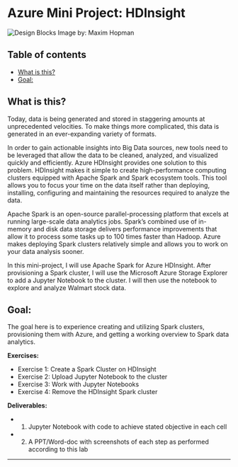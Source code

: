# Azure Mini Project: HDInsight
![Design Blocks](https://images.unsplash.com/photo-1611974789855-9c2a0a7236a3?ixid=MnwxMjA3fDB8MHxwaG90by1wYWdlfHx8fGVufDB8fHx8&ixlib=rb-1.2.1&auto=format&fit=crop&w=2100&q=80)
Image by: Maxim Hopman


## Table of contents
* [What is this?](#what-is-this)
* [Goal:](#goal)


## What is this?
Today, data is being generated and stored in staggering amounts at unprecedented velocities. To make things more complicated, this data is generated in an ever-expanding variety of formats. 

In order to gain actionable insights into Big Data sources, new tools need to be leveraged that allow the data to be cleaned, analyzed, and visualized quickly and efficiently. Azure
HDInsight provides one solution to this problem. HDInsight makes it simple to create high-performance computing clusters equipped with Apache Spark and Spark ecosystem tools. This tool allows you to focus your time on the data itself rather than deploying, installing, configuring and maintaining the resources required to analyze the data. 

Apache Spark is an open-source parallel-processing platform that excels at running large-scale data analytics jobs. Spark’s combined use of in-memory and disk data storage delivers performance improvements that allow it to process some tasks up to 100 times faster than Hadoop. Azure makes deploying Spark clusters relatively simple and allows you to work on your data analysis sooner.

In this mini-project, I will use Apache Spark for Azure HDInsight. After provisioning a Spark cluster, I will use the Microsoft Azure Storage Explorer to add a Jupyter Notebook to the cluster. I will then use the notebook to explore and analyze Walmart stock data. 

## Goal:
The goal here is to experience creating and utilizing Spark clusters, provisioning them with Azure, and getting a working overview to Spark data analytics.

__Exercises:__
* Exercise 1: Create a Spark Cluster on HDInsight
* Exercise 2: Upload Jupyter Notebook to the cluster
* Exercise 3: Work with Jupyter Notebooks
* Exercise 4: Remove the HDInsight Spark cluster

__Deliverables:__
* 1. Jupyter Notebook with code to achieve stated objective in each cell
* 2. A PPT/Word-doc with screenshots of each step as performed according to this lab
_____